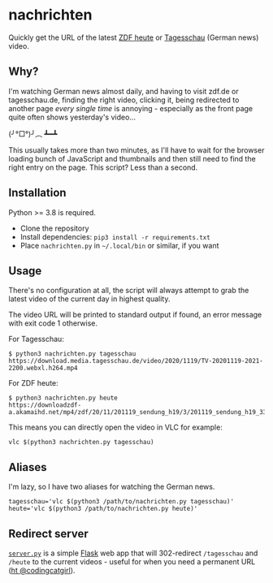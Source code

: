 # nachrichten

Quickly get the URL of the latest [ZDF heute](https://www.zdf.de/nachrichten/heute-19-uhr) or [Tagesschau](https://www.tagesschau.de) (German news) video.

## Why?

I'm watching German news almost daily, and having to visit zdf.de or tagesschau.de, finding the right video, clicking it, being redirected to another page *every single time* is annoying - especially as the front page quite often shows yesterday's video...

(╯°□°)╯︵ ┻━┻

This usually takes more than two minutes, as I'll have to wait for the browser loading bunch of JavaScript and thumbnails and then still need to find the right entry on the page. This script? Less than a second.

## Installation

Python >= 3.8 is required.

- Clone the repository
- Install dependencies: `pip3 install -r requirements.txt`
- Place `nachrichten.py` in `~/.local/bin` or similar, if you want

## Usage

There's no configuration at all, the script will always attempt to grab the latest video of the current day in highest quality.

The video URL will be printed to standard output if found, an error message with exit code 1 otherwise.

For Tagesschau:

```console
$ python3 nachrichten.py tagesschau
https://download.media.tagesschau.de/video/2020/1119/TV-20201119-2021-2200.webxl.h264.mp4
```

For ZDF heute:

```console
$ python3 nachrichten.py heute
https://downloadzdf-a.akamaihd.net/mp4/zdf/20/11/201119_sendung_h19/3/201119_sendung_h19_3328k_p15v15.mp4
```

This means you can directly open the video in VLC for example:

```console
vlc $(python3 nachrichten.py tagesschau)
```

## Aliases

I'm lazy, so I have two aliases for watching the German news.

```shell
tagesschau='vlc $(python3 /path/to/nachrichten.py tagesschau)'
heute='vlc $(python3 /path/to/nachrichten.py heute)'
```

## Redirect server

[`server.py`](./server.py) is a simple [Flask](https://flask.palletsprojects.com) web app that will 302-redirect `/tagesschau` and `/heute` to the current videos - useful for when you need a permanent URL ([ht @codingcatgirl](https://twitter.com/codingcatgirl/status/1329616222909063168)).
